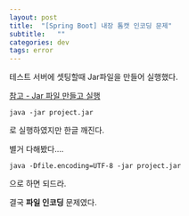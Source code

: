```yaml
---
layout: post
title:  "[Spring Boot] 내장 톰캣 인코딩 문제"
subtitle:   ""
categories: dev
tags: error
---
```


테스트 서버에 셋팅할때 Jar파일을 만들어 실행했다.


[참고 - Jar 파일 만들고 실행](https://chung10kr.github.io/dev/2020/12/26/springBoot_makJar/)


```
java -jar project.jar
```
로 실행하였지만 한글 깨진다.


별거 다해봤다....

```
java -Dfile.encoding=UTF-8 -jar project.jar
```

으로 하면 되드라.

결국 **파일 인코딩** 문제였다.

